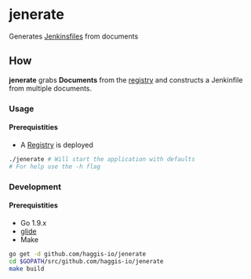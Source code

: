 # jenerate
Generates [Jenkinsfiles](https://jenkins.io/doc/book/pipeline/jenkinsfile) from documents

## How
**jenerate** grabs **Documents** from the [registry](https://github.com/haggis-io/registry) and constructs a Jenkinfile from multiple documents.

### Usage
#### Prerequistities
* A [Registry](https://github.com/haggis-io/registry) is deployed
```bash
./jenerate # Will start the application with defaults
# For help use the -h flag
```

### Development
#### Prerequistities
* Go 1.9.x
* [glide](https://github.com/Masterminds/glide)
* Make

```bash
go get -d github.com/haggis-io/jenerate
cd $GOPATH/src/github.com/haggis-io/jenerate
make build
```
